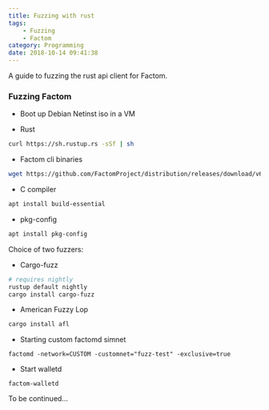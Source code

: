 ```yaml
---
title: Fuzzing with rust
tags: 
    - Fuzzing
    - Factom
category: Programming
date: 2018-10-14 09:41:38
---
```


A guide to fuzzing the rust api client for Factom.

<!--more-->

### Fuzzing Factom

* Boot up Debian Netinst iso in a VM

* Rust
```bash
curl https://sh.rustup.rs -sSf | sh
```

* Factom cli binaries
```bash 
wget https://github.com/FactomProject/distribution/releases/download/v6.1.0/factom-amd64.deb
```

* C compiler
```bash
apt install build-essential
```

* pkg-config
```bash
apt install pkg-config
```

Choice of two fuzzers:

* Cargo-fuzz
```bash
# requires nightly
rustup default nightly
cargo install cargo-fuzz
```

* American Fuzzy Lop
```bash
cargo install afl
```


* Starting custom factomd simnet
```
factomd -network=CUSTOM -customnet="fuzz-test" -exclusive=true
```

* Start walletd
```
factom-walletd
```

To be continued...
